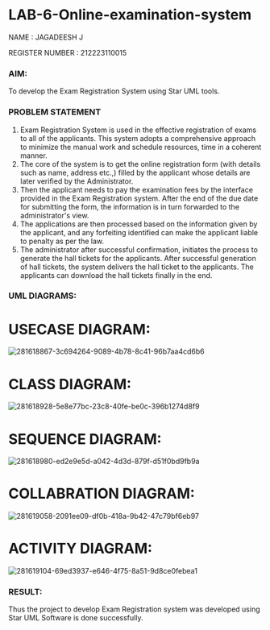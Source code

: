 # LAB-6-Online-examination-system

NAME : JAGADEESH J

REGISTER NUMBER : 212223110015

### AIM:
To develop the Exam Registration System using Star UML tools.

### PROBLEM STATEMENT
1. Exam Registration System is used in the effective registration of exams to all of the
applicants. This system adopts a comprehensive approach to minimize the manual work and
schedule resources, time in a coherent manner.
2. The core of the system is to get the online registration form (with details such as name,
address etc.,) filled by the applicant whose details are later verified by the Administrator.
3. Then the applicant needs to pay the examination fees by the interface provided in the
Exam Registration system. After the end of the due date for submitting the form, the
information is in turn forwarded to the administrator's view.
4. The applications are then processed based on the information given by the applicant,
and any forfeiting identified can make the applicant liable to penalty as per the law.
5. The administrator after successful confirmation, initiates the process to generate the
hall tickets for the applicants. After successful generation of hall tickets, the system delivers
the hall ticket to the applicants. The applicants can download the hall tickets finally in the end.

### UML DIAGRAMS:

# USECASE DIAGRAM:
![281618867-3c694264-9089-4b78-8c41-96b7aa4cd6b6](https://github.com/user-attachments/assets/bf77f388-6aec-42ed-8f61-cc93ed1f641d)

# CLASS DIAGRAM:
![281618928-5e8e77bc-23c8-40fe-be0c-396b1274d8f9](https://github.com/user-attachments/assets/88f0d49a-31c6-4c61-8e2f-41944272d91a)

# SEQUENCE DIAGRAM:
![281618980-ed2e9e5d-a042-4d3d-879f-d51f0bd9fb9a](https://github.com/user-attachments/assets/4c43c4a6-a0ab-43e2-be0d-3c61286cd97d)

# COLLABRATION DIAGRAM:
![281619058-2091ee09-df0b-418a-9b42-47c79bf6eb97](https://github.com/user-attachments/assets/549e9c75-1ff3-42b0-b8ea-d6fcc3a691cd)


# ACTIVITY DIAGRAM:
![281619104-69ed3937-e646-4f75-8a51-9d8ce0febea1](https://github.com/user-attachments/assets/749b1661-d1a2-421c-b8b3-c9df2299a234)



### RESULT:
Thus the project to develop Exam Registration system was developed using Star UML
Software is done successfully.
